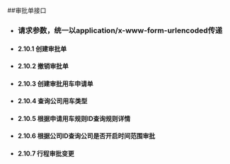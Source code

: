 ##审批单接口
- ### 请求参数，统一以application/x-www-form-urlencoded传递

- #### 2.10.1 创建审批单
- #### 2.10.2 撤销审批单
- #### 2.10.3 创建审批用车申请单
- #### 2.10.4 查询公司用车类型
- #### 2.10.5 根据申请用车规则ID查询规则详情
- #### 2.10.6 根据公司ID查询公司是否开启时间范围审批
- #### 2.10.7 行程审批变更

